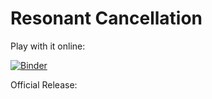 # Resonant Cancellation


Play with it online:

[![Binder](https://mybinder.org/badge_logo.svg)](https://mybinder.org/v2/gh/ivoschulthess/resonantCancellation/HEAD?labpath=analysis.ipynb)



Official Release:

